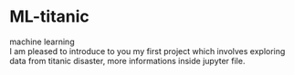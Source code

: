 # ML-titanic
machine learning</br>
I am pleased to introduce to you my first project which involves exploring data from titanic disaster, more informations inside jupyter file.
